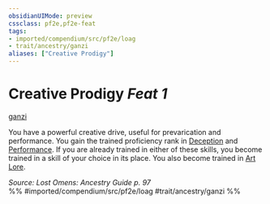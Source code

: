 ```yaml
---
obsidianUIMode: preview
cssclass: pf2e,pf2e-feat
tags:
- imported/compendium/src/pf2e/loag
- trait/ancestry/ganzi
aliases: ["Creative Prodigy"]
---
```

# Creative Prodigy  *Feat 1*  
[ganzi](ganzi-loag.md)  


You have a powerful creative drive, useful for prevarication and performance. You gain the trained proficiency rank in [Deception](../skills.md#Deception) and [Performance](../skills.md#Performance). If you are already trained in either of these skills, you become trained in a skill of your choice in its place. You also become trained in [Art Lore](../skills.md#Lore).

*Source: Lost Omens: Ancestry Guide p. 97*  
%% #imported/compendium/src/pf2e/loag #trait/ancestry/ganzi %%